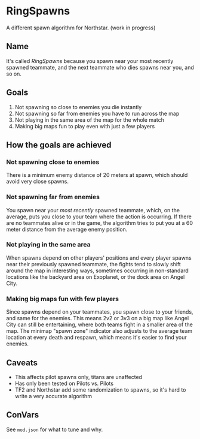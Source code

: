 RingSpawns
================================================================================

A different spawn algorithm for Northstar. (work in progress)

Name
--------------------------------------------------------------------------------

It's called _RingSpawns_ because you spawn near your most recently spawned
teammate, and the next teammate who dies spawns near you, and so on.

Goals
--------------------------------------------------------------------------------

 1. Not spawning so close to enemies you die instantly
 2. Not spawning so far from enemies you have to run across the map
 3. Not playing in the same area of the map for the whole match
 4. Making big maps fun to play even with just a few players

How the goals are achieved
--------------------------------------------------------------------------------

### Not spawning close to enemies

There is a minimum enemy distance of 20 meters at spawn, which should avoid
very close spawns.

### Not spawning far from enemies

You spawn near your _most recently_ spawned teammate, which,
on the average, puts you close to your team where the action is occurring.
If there are no teammates alive or in the game, the algorithm tries to put
you at a 60 meter distance from the average enemy position.

### Not playing in the same area

When spawns depend on other players' positions and every player spawns near
their previously spawned teammate, the fights tend to slowly shift around the
map in interesting ways, sometimes occurring in non-standard locations like
the backyard area on Exoplanet, or the dock area on Angel City.

### Making big maps fun with few players

Since spawns depend on your teammates, you spawn close to your friends, and
same for the enemies. This means 2v2 or 3v3 on a big map like Angel City
can still be entertaining, where both teams fight in a smaller area of the map.
The minimap "spawn zone" indicator also adjusts to the average team location at
every death and respawn, which means it's easier to find your enemies.

Caveats
--------------------------------------------------------------------------------

 * This affects pilot spawns only, titans are unaffected
 * Has only been tested on Pilots vs. Pilots
 * TF2 and Northstar add some randomization to spawns, so it's hard to write a very accurate algorithm

ConVars
--------------------------------------------------------------------------------

See `mod.json` for what to tune and why.
